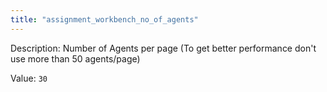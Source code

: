 ```yaml
---
title: "assignment_workbench_no_of_agents"
---
```


Description: Number of Agents per page (To get better performance don't use more than 50 agents/page)

Value: `30`